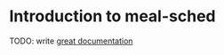 # Introduction to meal-sched

TODO: write [great documentation](http://jacobian.org/writing/what-to-write/)
